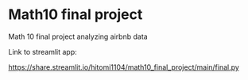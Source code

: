 # Math10 final project
Math 10 final project analyzing airbnb data

Link to streamlit app: 

https://share.streamlit.io/hitomi1104/math10_final_project/main/final.py
